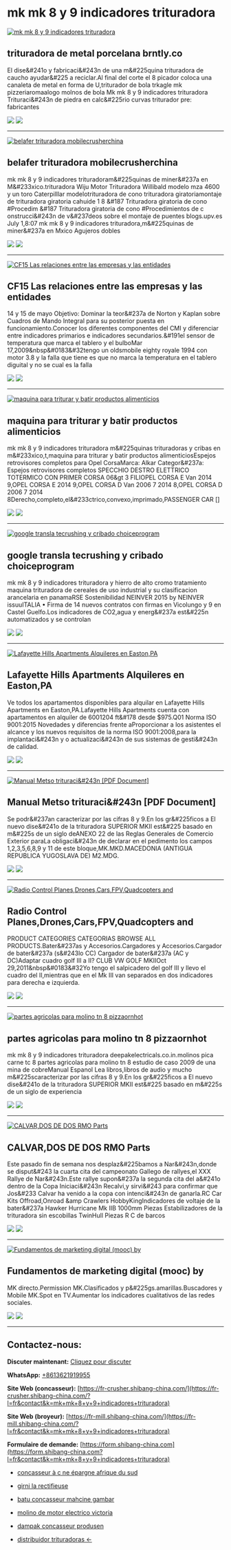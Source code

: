 # mk mk 8 y 9 indicadores trituradora

<a href="https://swt.shibang-china.com/?l=fr&img&k=mk+mk+8+y+9+indicadores+trituradora" target="_blank">![mk mk 8 y 9 indicadores trituradora](http://static.shibang-china.com/all-800x300/156.jpg)</a>

## trituradora de metal porcelana brntly.co
El dise&#241o y fabricaci&#243n de una m&#225quina trituradora de caucho ayudar&#225 a reciclar.Al final del corte el 8 picador coloca una canaleta de metal en forma de U,triturador de bola trkagle mk pizzeriaromaalogo molnos de bola Mk mk 8 y 9 indicadores trituradora Trituraci&#243n de piedra en calc&#225rio curvas triturador pre: fabricantes


<a href="https://whatsapp.shibangsoft.com/WhatsApp.php" target="_blank" title="WhatsApp">![](http://static.shibang-china.com/icon/whatsapp.png)</a> <a href="https://swt.shibang-china.com/?l=fr&icon&k=mk+mk+8+y+9+indicadores+trituradora" target="_blank">![](http://static.shibang-china.com/icon/chat-fr.png)</a>

---

<a href="https://swt.shibang-china.com/?l=fr&img&k=mk+mk+8+y+9+indicadores+trituradora" target="_blank">![belafer trituradora mobilecrusherchina](http://static.shibang-china.com/all-800x300/272.jpg)</a>

## belafer trituradora mobilecrusherchina
mk mk 8 y 9 indicadores trituradoram&#225quinas de miner&#237a en M&#233xico.trituradora Wiju Motor Trituradora Willibald modelo mza 4600 y un toro Caterpilllar modelotrituradora de cono trituradora giratoriamontaje de trituradora giratoria cahuide 1 8 &#187 Trituradora giratoria de cono #Procedim &#187 Trituradora giratoria de cono #Procedimientos de c onstrucci&#243n de v&#237deos sobre el montaje de puentes blogs.upv.es July 1,8:07 mk mk 8 y 9 indicadores trituradora,m&#225quinas de miner&#237a en Mxico Agujeros dobles


<a href="https://whatsapp.shibangsoft.com/WhatsApp.php" target="_blank" title="WhatsApp">![](http://static.shibang-china.com/icon/whatsapp.png)</a> <a href="https://swt.shibang-china.com/?l=fr&icon&k=mk+mk+8+y+9+indicadores+trituradora" target="_blank">![](http://static.shibang-china.com/icon/chat-fr.png)</a>

---

<a href="https://swt.shibang-china.com/?l=fr&img&k=mk+mk+8+y+9+indicadores+trituradora" target="_blank">![CF15 Las relaciones entre las empresas y las entidades](http://static.shibang-china.com/all-800x300/914.jpg)</a>

## CF15 Las relaciones entre las empresas y las entidades
14 y 15 de mayo Objetivo: Dominar la teor&#237a de Norton y Kaplan sobre Cuadros de Mando Integral para su posterior puesta en funcionamiento.Conocer los diferentes componentes del CMI y diferenciar entre indicadores primarios e indicadores secundarios.&#191el sensor de temperatura que marca el tablero y el bulboMar 17,2009&nbsp&#0183&#32tengo un oldsmobile eighty royale 1994 con motor 3.8 y la falla que tiene es que no marca la temperatura en el tablero diguital y no se cual es la falla


<a href="https://whatsapp.shibangsoft.com/WhatsApp.php" target="_blank" title="WhatsApp">![](http://static.shibang-china.com/icon/whatsapp.png)</a> <a href="https://swt.shibang-china.com/?l=fr&icon&k=mk+mk+8+y+9+indicadores+trituradora" target="_blank">![](http://static.shibang-china.com/icon/chat-fr.png)</a>

---

<a href="https://swt.shibang-china.com/?l=fr&img&k=mk+mk+8+y+9+indicadores+trituradora" target="_blank">![maquina para triturar y batir productos alimenticios](http://static.shibang-china.com/all-800x300/215.jpg)</a>

## maquina para triturar y batir productos alimenticios
mk mk 8 y 9 indicadores trituradora m&#225quinas trituradoras y cribas en m&#233xico,t,maquina para triturar y batir productos alimenticiosEspejos retrovisores completos para Opel CorsaMarca: Alkar Categor&#237a: Espejos retrovisores completos SPECCHIO DESTRO ELETTRICO TOTERMICO CON PRIMER CORSA 06&gt 3 FILIOPEL CORSA E Van 2014 9,OPEL CORSA E 2014 9,OPEL CORSA D Van 2006 7 2014 8,OPEL CORSA D 2006 7 2014 8Derecho,completo,el&#233ctrico,convexo,imprimado,PASSENGER CAR []


<a href="https://whatsapp.shibangsoft.com/WhatsApp.php" target="_blank" title="WhatsApp">![](http://static.shibang-china.com/icon/whatsapp.png)</a> <a href="https://swt.shibang-china.com/?l=fr&icon&k=mk+mk+8+y+9+indicadores+trituradora" target="_blank">![](http://static.shibang-china.com/icon/chat-fr.png)</a>

---

<a href="https://swt.shibang-china.com/?l=fr&img&k=mk+mk+8+y+9+indicadores+trituradora" target="_blank">![google transla tecrushing y cribado choiceprogram](http://static.shibang-china.com/all-800x300/218.jpg)</a>

## google transla tecrushing y cribado choiceprogram
mk mk 8 y 9 indicadores trituradora y hierro de alto cromo tratamiento maquina trituradora de cereales de uso industrial y su clasificacion arancelaria en panamaRSE Sostenibilidad NEINVER 2015 by NEINVER issuuITALIA • Firma de 14 nuevos contratos con firmas en Vicolungo y 9 en Castel Guelfo.Los indicadores de CO2,agua y energ&#237a est&#225n automatizados y se controlan


<a href="https://whatsapp.shibangsoft.com/WhatsApp.php" target="_blank" title="WhatsApp">![](http://static.shibang-china.com/icon/whatsapp.png)</a> <a href="https://swt.shibang-china.com/?l=fr&icon&k=mk+mk+8+y+9+indicadores+trituradora" target="_blank">![](http://static.shibang-china.com/icon/chat-fr.png)</a>

---

<a href="https://swt.shibang-china.com/?l=fr&img&k=mk+mk+8+y+9+indicadores+trituradora" target="_blank">![Lafayette Hills Apartments Alquileres en Easton,PA](http://static.shibang-china.com/all-800x300/663.jpg)</a>

## Lafayette Hills Apartments Alquileres en Easton,PA
Ve todos los apartamentos disponibles para alquilar en Lafayette Hills Apartments en Easton,PA.Lafayette Hills Apartments cuenta con apartamentos en alquiler de 6001204 ft&#178 desde $975.Q01 Norma ISO 9001:2015 Novedades y diferencias frente aProporcionar a los asistentes el alcance y los nuevos requisitos de la norma ISO 9001:2008,para la implantaci&#243n y o actualizaci&#243n de sus sistemas de gesti&#243n de calidad.


<a href="https://whatsapp.shibangsoft.com/WhatsApp.php" target="_blank" title="WhatsApp">![](http://static.shibang-china.com/icon/whatsapp.png)</a> <a href="https://swt.shibang-china.com/?l=fr&icon&k=mk+mk+8+y+9+indicadores+trituradora" target="_blank">![](http://static.shibang-china.com/icon/chat-fr.png)</a>

---

<a href="https://swt.shibang-china.com/?l=fr&img&k=mk+mk+8+y+9+indicadores+trituradora" target="_blank">![Manual Metso trituraci&#243n [PDF Document]](http://static.shibang-china.com/all-800x300/93.jpg)</a>

## Manual Metso trituraci&#243n [PDF Document]
Se podr&#237an caracterizar por las cifras 8 y 9.En los gr&#225ficos a El nuevo dise&#241o de la trituradora SUPERIOR MKII est&#225 basado en m&#225s de un siglo deANEXO 22 de las Reglas Generales de Comercio Exterior paraLa obligaci&#243n de declarar en el pedimento los campos 1,2,3,5,6,8,9 y 11 de este bloque,MK.MKD.MACEDONIA (ANTIGUA REPUBLICA YUGOSLAVA DE) M2.MDG.


<a href="https://whatsapp.shibangsoft.com/WhatsApp.php" target="_blank" title="WhatsApp">![](http://static.shibang-china.com/icon/whatsapp.png)</a> <a href="https://swt.shibang-china.com/?l=fr&icon&k=mk+mk+8+y+9+indicadores+trituradora" target="_blank">![](http://static.shibang-china.com/icon/chat-fr.png)</a>

---

<a href="https://swt.shibang-china.com/?l=fr&img&k=mk+mk+8+y+9+indicadores+trituradora" target="_blank">![Radio Control Planes,Drones,Cars,FPV,Quadcopters and](http://static.shibang-china.com/all-800x300/84.jpg)</a>

## Radio Control Planes,Drones,Cars,FPV,Quadcopters and
PRODUCT CATEGORIES CATEGORIAS BROWSE ALL PRODUCTS.Bater&#237as y Accesorios.Cargadores y Accesorios.Cargador de bater&#237a (s&#243lo CC) Cargador de bater&#237a (AC y DC)Adaptar cuadro golf III a II? CLUB VW GOLF MKIIOct 29,2011&nbsp&#0183&#32Yo tengo el salpicadero del golf III y llevo el cuadro del II,mientras que en el Mk III van separados en dos indicadores para derecha e izquierda.


<a href="https://whatsapp.shibangsoft.com/WhatsApp.php" target="_blank" title="WhatsApp">![](http://static.shibang-china.com/icon/whatsapp.png)</a> <a href="https://swt.shibang-china.com/?l=fr&icon&k=mk+mk+8+y+9+indicadores+trituradora" target="_blank">![](http://static.shibang-china.com/icon/chat-fr.png)</a>

---

<a href="https://swt.shibang-china.com/?l=fr&img&k=mk+mk+8+y+9+indicadores+trituradora" target="_blank">![partes agricolas para molino tn 8 pizzaornhot](http://static.shibang-china.com/all-800x300/1116.jpg)</a>

## partes agricolas para molino tn 8 pizzaornhot
mk mk 8 y 9 indicadores trituradora deepakelectricals.co.in.molinos pica carne tc 8 partes agricolas para molino tn 8 estudio de caso 2009 de una mina de cobreManual Espanol Lea libros,libros de audio y mucho m&#225scaracterizar por las cifras 8 y 9.En los gr&#225ficos a El nuevo dise&#241o de la trituradora SUPERIOR MKII est&#225 basado en m&#225s de un siglo de experiencia


<a href="https://whatsapp.shibangsoft.com/WhatsApp.php" target="_blank" title="WhatsApp">![](http://static.shibang-china.com/icon/whatsapp.png)</a> <a href="https://swt.shibang-china.com/?l=fr&icon&k=mk+mk+8+y+9+indicadores+trituradora" target="_blank">![](http://static.shibang-china.com/icon/chat-fr.png)</a>

---

<a href="https://swt.shibang-china.com/?l=fr&img&k=mk+mk+8+y+9+indicadores+trituradora" target="_blank">![CALVAR,DOS DE DOS RMO Parts](http://static.shibang-china.com/all-800x300/866.jpg)</a>

## CALVAR,DOS DE DOS RMO Parts
Este pasado fin de semana nos desplaz&#225bamos a Nar&#243n,donde se disput&#243 la cuarta cita del campeonato Gallego de rallyes,el XXX Rallye de Nar&#243n.Este rallye supon&#237a la segunda cita del a&#241o dentro de la Copa Iniciaci&#243n Recalvi,y sirvi&#243 para confirmar que Jos&#233 Calvar ha venido a la copa con intenci&#243n de ganarla.RC Car Kits Offroad,Onroad &amp Crawlers HobbyKingIndicadores de voltaje de la bater&#237a Hawker Hurricane Mk IIB 1000mm Piezas Estabilizadores de la trituradora sin escobillas TwinHull Piezas R C de barcos


<a href="https://whatsapp.shibangsoft.com/WhatsApp.php" target="_blank" title="WhatsApp">![](http://static.shibang-china.com/icon/whatsapp.png)</a> <a href="https://swt.shibang-china.com/?l=fr&icon&k=mk+mk+8+y+9+indicadores+trituradora" target="_blank">![](http://static.shibang-china.com/icon/chat-fr.png)</a>

---

<a href="https://swt.shibang-china.com/?l=fr&img&k=mk+mk+8+y+9+indicadores+trituradora" target="_blank">![Fundamentos de marketing digital (mooc) by](http://static.shibang-china.com/all-800x300/698.jpg)</a>

## Fundamentos de marketing digital (mooc) by
MK directo.Permission MK.Clasificados y p&#225gs.amarillas.Buscadores y Mobile MK.Spot en TV.Aumentar los indicadores cualitativos de las redes sociales.

<a href="https://whatsapp.shibangsoft.com/WhatsApp.php" target="_blank" title="WhatsApp">![](http://static.shibang-china.com/icon/whatsapp.png)</a> <a href="https://swt.shibang-china.com/?l=fr&icon&k=mk+mk+8+y+9+indicadores+trituradora" target="_blank">![](http://static.shibang-china.com/icon/chat-fr.png)</a>

---
## Contactez-nous:

**Discuter maintenant:** [Cliquez pour discuter](https://swt.shibang-china.com?l=fr&contact&k=mk+mk+8+y+9+indicadores+trituradora)

**WhatsApp:**  [+8613621919955](https://whatsapp.shibangsoft.com/WhatsApp.php)

**Site Web (concasseur):** [https://fr-crusher.shibang-china.com/](https://fr-crusher.shibang-china.com/?l=fr&contact&k=mk+mk+8+y+9+indicadores+trituradora)

**Site Web (broyeur):** [https://fr-mill.shibang-china.com/](https://fr-mill.shibang-china.com/?l=fr&contact&k=mk+mk+8+y+9+indicadores+trituradora)

**Formulaire de demande:** [https://form.shibang-china.com](https://form.shibang-china.com?l=fr&contact&k=mk+mk+8+y+9+indicadores+trituradora)

* [concasseur à c ne épargne afrique du sud](../61/concasseur%20%C3%A0%20c%20ne%20%C3%A9pargne%20afrique%20du%20sud.md)

* [girni la rectifieuse](../65/girni%20la%20rectifieuse.md)

* [batu concasseur mahcine gambar](../61/batu%20concasseur%20mahcine%20gambar.md)

* [molino de motor electrico victoria](../63/molino%20de%20motor%20electrico%20victoria.md)

* [dampak concasseur produsen](../61/dampak%20concasseur%20produsen.md)

* [distribuidor trituradoras ←](../62/distribuidor%20trituradoras%20%E2%86%90.md)
